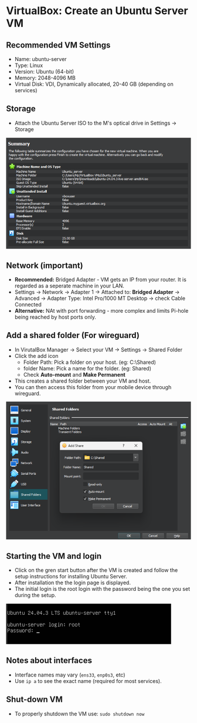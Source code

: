 # VirtualBox: Create an Ubuntu Server VM

## Recommended VM Settings
- Name: ubuntu-server
- Type: Linux
- Version: Ubuntu (64-bit)
- Memory: 2048-4096 MB
- Virtual Disk: VDI, Dynamically allocated, 20-40 GB (depending on services)

## Storage
- Attach the Ubuntu Server ISO to the M's optical drive in Settings -> Storage

![VirtualBox-VM-settings](https://raw.githubusercontent.com/Sharethefile/Ubuntu-virtualbox-lab/main/screenshots/vm-settings.png)

## Network (important)
- **Recommended:** Bridged Adapter - VM gets an IP from your router. It is regarded as a seperate machine in your LAN.
- Settings -> Network -> Adapter 1 -> Attached to: **Bridged Adapter** -> Advanced -> Adapter Type: Intel Pro/1000 MT Desktop -> check Cable Connected
- **Alternative:** NAt with port forwarding - more complex and limits Pi-hole being reached by host ports only.

## Add a shared folder (For wireguard)
- In VirutalBox Manager -> Select your VM -> Settings -> Shared Folder
- Click the add icon
    - Folder Path: Pick a folder on your host. (eg: C:\Shared)
    - folder Name: Pick a name for the folder. (eg: Shared)
    - Check **Auto-mount** and **Make Permanent**
- This creates a shared folder between your VM and host.
- You can then access this folder from your mobile device through wireguard.

![Shared-folder](https://raw.githubusercontent.com/Sharethefile/Ubuntu-virtualbox-lab/main/screenshots/shared-folder.png)

## Starting the VM and login
- Click on the gren start button after the VM is created and follow the setup instructions for installing Ubuntu Server.
- After installation the the login page is displayed.
- The initial login is the root login with the password being the one you set during the setup.

![Ubuntu-login](https://raw.githubusercontent.com/Sharethefile/Ubuntu-virtualbox-lab/main/screenshots/vm-login.png)

## Notes about interfaces
- Interface names may vary (`ens33`, `enp0s3`, etc)
- Use `ip a` to see the exact name (required for most services).

## Shut-down VM 
- To properly shutdown the VM use: `sudo shutdown now`
